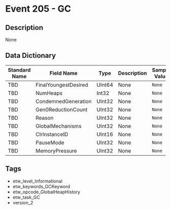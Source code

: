 # Event 205 - GC

## Description
None

## Data Dictionary
|Standard Name|Field Name|Type|Description|Sample Value|
|---|---|---|---|---|
|TBD|FinalYoungestDesired|UInt64|None|`None`|
|TBD|NumHeaps|Int32|None|`None`|
|TBD|CondemnedGeneration|UInt32|None|`None`|
|TBD|Gen0ReductionCount|UInt32|None|`None`|
|TBD|Reason|UInt32|None|`None`|
|TBD|GlobalMechanisms|UInt32|None|`None`|
|TBD|ClrInstanceID|UInt16|None|`None`|
|TBD|PauseMode|UInt32|None|`None`|
|TBD|MemoryPressure|UInt32|None|`None`|

## Tags
* etw_level_Informational
* etw_keywords_GCKeyword
* etw_opcode_GlobalHeapHistory
* etw_task_GC
* version_2